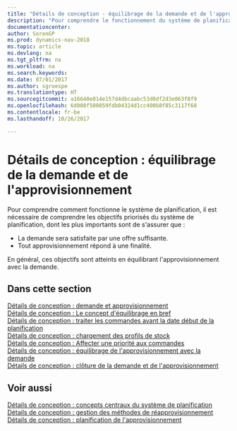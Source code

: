 ```yaml
---
title: "Détails de conception - équilibrage de la demande et de l'approvisionnement"
description: "Pour comprendre le fonctionnement du système de planification, il est nécessaire de comprendre les objectifs prioritaires du système de planification."
documentationcenter: 
author: SorenGP
ms.prod: dynamics-nav-2018
ms.topic: article
ms.devlang: na
ms.tgt_pltfrm: na
ms.workload: na
ms.search.keywords: 
ms.date: 07/01/2017
ms.author: sgroespe
ms.translationtype: HT
ms.sourcegitcommit: a16640e014e157d4dbcaabc53d0df2d3e063f8f9
ms.openlocfilehash: 6d008f508059fdb04324d1cc400b8f85c3117f68
ms.contentlocale: fr-be
ms.lasthandoff: 10/26/2017

---
```

# <a name="design-details-balancing-demand-and-supply"></a>Détails de conception : équilibrage de la demande et de l'approvisionnement
Pour comprendre comment fonctionne le système de planification, il est nécessaire de comprendre les objectifs priorisés du système de planification, dont les plus importants sont de s'assurer que :  

- La demande sera satisfaite par une offre suffisante.  
- Tout approvisionnement répond à une finalité.  

En général, ces objectifs sont atteints en équilibrant l'approvisionnement avec la demande.  

## <a name="in-this-section"></a>Dans cette section  
[Détails de conception : demande et approvisionnement](design-details-demand-and-supply.md)  
[Détails de conception : Le concept d'équilibrage en bref](design-details-the-concept-of-balancing-in-brief.md)  
[Détails de conception : traiter les commandes avant la date début de la planification](design-details-dealing-with-orders-before-the-planning-starting-date.md)  
[Détails de conception : chargement des profils de stock](design-details-loading-the-inventory-profiles.md)  
[Détails de conception : Affecter une priorité aux commandes](design-details-prioritizing-orders.md)  
[Détails de conception : équilibrage de l'approvisionnement avec la demande](design-details-balancing-supply-with-demand.md)  
[Détails de conception : clôture de la demande et de l'approvisionnement](design-details-closing-demand-and-supply.md)  

## <a name="see-also"></a>Voir aussi  
[Détails de conception : concepts centraux du système de planification](design-details-central-concepts-of-the-planning-system.md)   
[Détails de conception : gestion des méthodes de réapprovisionnement](design-details-handling-reordering-policies.md)   
[Détails de conception : planification de l'approvisionnement](design-details-supply-planning.md)

